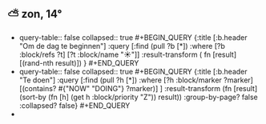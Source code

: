 ## ⛅ zon, 14°
- query-table:: false
  collapsed:: true
  #+BEGIN_QUERY 
  {:title [:b.header "Om de dag te beginnen"]
   :query [:find (pull ?b [*])
     :where 
       [?b :block/refs ?t]
       [?t :block/name "☀️"]]
   :result-transform ( fn [result] [(rand-nth result)])
  }
  #+END_QUERY
- query-table:: false
  collapsed:: true
  #+BEGIN_QUERY
  {:title [:b.header "Te doen"]
      :query [:find (pull ?h [*])
              :where
              [?h :block/marker ?marker]
              [(contains? #{"NOW" "DOING"} ?marker)]
  ]
      :result-transform (fn [result]
                          (sort-by (fn [h]
                                     (get h :block/priority "Z")) result))
      :group-by-page? false
      :collapsed? false}
  #+END_QUERY
-